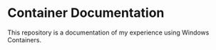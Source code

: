 # Container Documentation 

This repository is a documentation of my experience using Windows Containers. 